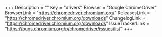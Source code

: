 +++
Description = ""
Key = "drivers"
Browser = "Google ChromeDriver"
BrowserLink = "https://chromedriver.chromium.org/"
ReleasesLink = "https://chromedriver.chromium.org/downloads"
ChangelogLink = "https://chromedriver.chromium.org/downloads"
IssueTrackerLink = "https://bugs.chromium.org/p/chromedriver/issues/list"
+++
